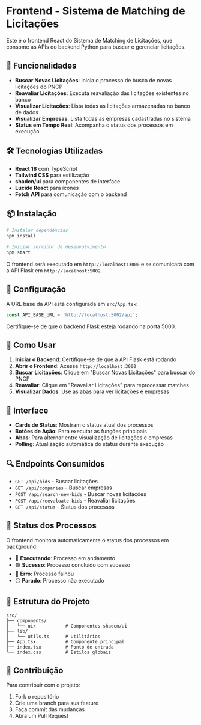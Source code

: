 # Frontend - Sistema de Matching de Licitações

Este é o frontend React do Sistema de Matching de Licitações, que consome as APIs do backend Python para buscar e gerenciar licitações.

## 🚀 Funcionalidades

- **Buscar Novas Licitações**: Inicia o processo de busca de novas licitações do PNCP
- **Reavaliar Licitações**: Executa reavaliação das licitações existentes no banco
- **Visualizar Licitações**: Lista todas as licitações armazenadas no banco de dados
- **Visualizar Empresas**: Lista todas as empresas cadastradas no sistema
- **Status em Tempo Real**: Acompanha o status dos processos em execução

## 🛠️ Tecnologias Utilizadas

- **React 18** com TypeScript
- **Tailwind CSS** para estilização
- **shadcn/ui** para componentes de interface
- **Lucide React** para ícones
- **Fetch API** para comunicação com o backend

## 📦 Instalação

```bash
# Instalar dependências
npm install

# Iniciar servidor de desenvolvimento
npm start
```

O frontend será executado em `http://localhost:3000` e se comunicará com a API Flask em `http://localhost:5002`.

## 🔧 Configuração

A URL base da API está configurada em `src/App.tsx`:

```typescript
const API_BASE_URL = 'http://localhost:5002/api';
```

Certifique-se de que o backend Flask esteja rodando na porta 5000.

## 📱 Como Usar

1. **Iniciar o Backend**: Certifique-se de que a API Flask está rodando
2. **Abrir o Frontend**: Acesse `http://localhost:3000`
3. **Buscar Licitações**: Clique em "Buscar Novas Licitações" para buscar do PNCP
4. **Reavaliar**: Clique em "Reavaliar Licitações" para reprocessar matches
5. **Visualizar Dados**: Use as abas para ver licitações e empresas

## 🎨 Interface

- **Cards de Status**: Mostram o status atual dos processos
- **Botões de Ação**: Para executar as funções principais
- **Abas**: Para alternar entre visualização de licitações e empresas
- **Polling**: Atualização automática do status durante execução

## 🔍 Endpoints Consumidos

- `GET /api/bids` - Buscar licitações
- `GET /api/companies` - Buscar empresas
- `POST /api/search-new-bids` - Buscar novas licitações
- `POST /api/reevaluate-bids` - Reavaliar licitações
- `GET /api/status` - Status dos processos

## 🚦 Status dos Processos

O frontend monitora automaticamente o status dos processos em background:

- 🔵 **Executando**: Processo em andamento
- 🟢 **Sucesso**: Processo concluído com sucesso
- 🔴 **Erro**: Processo falhou
- ⚪ **Parado**: Processo não executado

## 📝 Estrutura do Projeto

```
src/
├── components/
│   └── ui/           # Componentes shadcn/ui
├── lib/
│   └── utils.ts      # Utilitários
├── App.tsx           # Componente principal
├── index.tsx         # Ponto de entrada
└── index.css         # Estilos globais
```

## 🤝 Contribuição

Para contribuir com o projeto:

1. Fork o repositório
2. Crie uma branch para sua feature
3. Faça commit das mudanças
4. Abra um Pull Request
